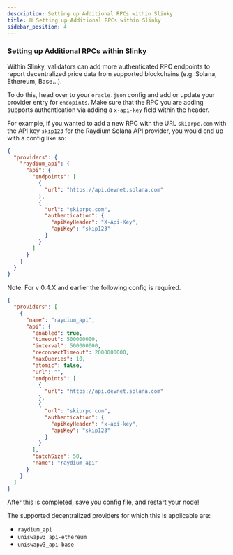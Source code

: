 ```yaml
---
description: Setting up Additional RPCs within Slinky
title: ⛓️ Setting up Additional RPCs within Slinky
sidebar_position: 4
---
```


### Setting up Additional RPCs within Slinky

Within Slinky, validators can add more authenticated RPC endpoints to report decentralized price data from supported blockchains (e.g. Solana, Ethereum, Base...).

To do this, head over to your `oracle.json` config and add or update your provider entry for `endopints`. Make sure that the RPC you are adding supports authentication via adding a `x-api-key` field within the header.

For example, if you wanted to add a new RPC with the URL `skiprpc.com` with the API key `skip123` for the Raydium Solana API provider, you would end up with a config like so:

```json
{
  "providers": {
    "raydium_api": {
      "api": {
        "endpoints": [
          {
            "url": "https://api.devnet.solana.com"
          },
          {
            "url": "skiprpc.com",
            "authentication": {
              "apiKeyHeader": "X-Api-Key",
              "apiKey": "skip123"
            }
          }
        ]
      }
    }
  }
}
```

Note: For v 0.4.X and earlier the following config is required.

```json
{
  "providers": [
    {
      "name": "raydium_api",
      "api": {
        "enabled": true,
        "timeout": 500000000,
        "interval": 500000000,
        "reconnectTimeout": 2000000000,
        "maxQueries": 10,
        "atomic": false,
        "url": "",
        "endpoints": [
          {
            "url": "https://api.devnet.solana.com"
          },
          {
            "url": "skiprpc.com",
            "authentication": {
              "apiKeyHeader": "x-api-key",
              "apiKey": "skip123"
            }
          }
        ],
        "batchSize": 50,
        "name": "raydium_api"
      }
    }
  ]
}
```

After this is completed, save you config file, and restart your node!

The supported decentralized providers for which this is applicable are:

- `raydium_api`
- `uniswapv3_api-ethereum`
- `uniswapv3_api-base`
